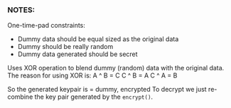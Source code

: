 ### NOTES:

One-time-pad constraints:
- Dummy data should be equal sized as the original data
- Dummy should be really random
- Dummy data generated should be secret

Uses XOR operation to blend dummy (random) data with the original data.
The reason for using XOR is:
A ^ B = C
C ^ B = A
C ^ A = B

So the generated keypair is = dummy, encrypted
To decrypt we just re-combine the key pair generated by the `encrypt()`.